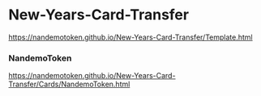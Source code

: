 # New-Years-Card-Transfer
https://nandemotoken.github.io/New-Years-Card-Transfer/Template.html



### NandemoToken
https://nandemotoken.github.io/New-Years-Card-Transfer/Cards/NandemoToken.html

